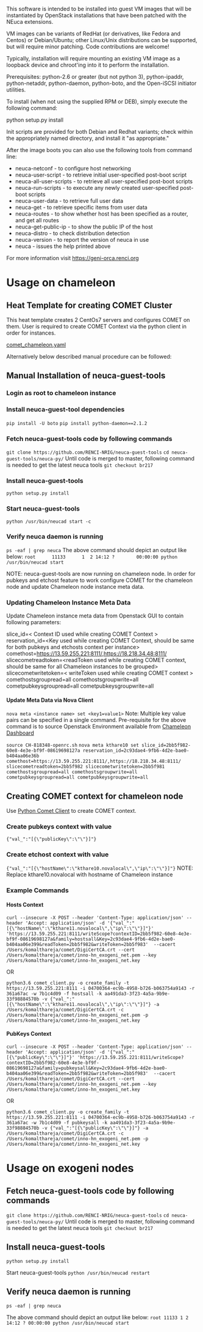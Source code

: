 This software is intended to be installed into guest VM images that will be
instantiated by OpenStack installations that have been patched with the NEuca extensions.

VM images can be variants of RedHat (or derivatives, like Fedora and Centos) or Debian/Ubuntu;
other Linux/Unix distributions can be supported, but will require minor patching.
Code contributions are welcome!

Typically, installation will require mounting an existing VM image as a loopback device and
chroot'ing into it to perform the installation.

Prerequisites: python-2.6 or greater (but not python 3), python-ipaddr, python-netaddr,
               python-daemon, python-boto, and the Open-iSCSI initiator utilities.

To install (when not using the supplied RPM or DEB), simply execute the following command:

python setup.py install

Init scripts are provided for both Debian and Redhat variants;
check within the appropriately named directory, and install it "as appropriate."

After the image boots you can also use the following tools from command line:
 * neuca-netconf - to configure host networking
 * neuca-user-script - to retrieve initial user-specified post-boot script
 * neuca-all-user-scripts - to retrieve all user-specified post-boot scripts
 * neuca-run-scripts - to execute any newly created user-specified post-boot scripts
 * neuca-user-data - to retrieve full user data
 * neuca-get - to retrieve specific items from user data
 * neuca-routes - to show whether host has been specified as a router, and get all routes
 * neuca-get-public-ip - to show the public IP of the host
 * neuca-distro - to check distribution detection
 * neuca-version - to report the version of neuca in use
 * neuca - issues the help printed above

For more information visit https://geni-orca.renci.org


# Usage on chameleon
## Heat Template for creating COMET Cluster
This heat template creates 2 CentOs7 servers and configures COMET on them. User is required to create COMET Context via the python client in order for instances.

[comet_chameleon.yaml](https://github.com/RENCI-NRIG/neuca-guest-tools/blob/br217/comet_chameleon.yaml)

Alternatively below described manual procedure can be followed:
## Manual Installation of neuca-guest-tools
### Login as root to chameleon instance
### Install neuca-guest-tool dependencies
`pip install -U boto`
`pip install python-daemon==2.1.2`
### Fetch neuca-guest-tools code by following commands
`git clone https://github.com/RENCI-NRIG/neuca-guest-tools`
`cd neuca-guest-tools/neuca-py/`
Until code is merged to master, following command is needed to get the latest neuca tools
`git checkout br217`
### Install neuca-guest-tools
`python setup.py install`
### Start neuca-guest-tools
`python /usr/bin/neucad start -c`
### Verify neuca daemon is running
`ps -eaf | grep neuca`
The above command should depict an output like below:
`root      11133      1  2 14:12 ?        00:00:00 python /usr/bin/neucad start`

NOTE: neuca-guest-tools are now running on chameleon node. In order for pubkeys and etchost feature to work configure COMET for the chameleon node and update Chameleon node instance meta data.

### Updating Chameleon Instance Meta Data
Update Chameleon instance meta data from Openstack GUI to contain following parameters:

slice_id=< Context ID used while creating COMET Context >
reservation_id=<Key used while creating COMET Context, should be same for both pubkeys and etchosts context per instance>
comethost=https://13.59.255.221:8111/,https://18.218.34.48:8111/
slicecometreadtoken=<readToken used while creating COMET context, should be same for all Chameleon instances to be grouped>
slicecometwritetoken=< writeToken used while creating COMET context >
comethostsgroupread=all
comethostsgroupwrite=all
cometpubkeysgroupread=all
cometpubkeysgroupwrite=all

#### Update Meta Data via Nova Client
`nova meta <instance name> set <key1=value1>`
Note: Multiple key value pairs can be specified in a single command.
Pre-requisite for the above command is to source Openstack Environment available from [Chameleon Dashboard](https://chi.tacc.chameleoncloud.org/dashboard/project/api_access/openrc/)

`source CH-818348-openrc.sh`
`nova meta kthare10 set slice_id=2bb5f982-60e8-4e3e-bf9f-08619698127a reservation_id=2c93dae4-9fb6-4d2e-bae0-b404aa06e36b comethost=https://13.59.255.221:8111/,https://18.218.34.48:8111/ slicecometreadtoken=2bb5f982 slicecometwritetoken=2bb5f981 comethostsgroupread=all comethostsgroupwrite=all cometpubkeysgroupread=all cometpubkeysgroupwrite=all`


## Creating COMET context for chameleon node
Use [Python Comet Client](https://github.com/RENCI-NRIG/COMET-Client/tree/master/python-client ) to create COMET context.
### Create pubkeys context with value
`{"val_":"[{\"publicKey\":\"\"}]"}`

### Create etchost context with value
`{"val_":"[{\"hostName\":\"kthare10.novalocal\",\"ip\":\"\"}]"}`
NOTE: Replace kthare10.novalocal with hostname of Chameleon instance

### Example Commands
#### Hosts Context
`curl --insecure -X POST --header 'Content-Type: application/json' --header 'Accept: application/json' -d '{"val_":"[{\"hostName\":\"kthare11.novalocal\",\"ip\":\"\"}]"}' 'https://13.59.255.221:8111/writeScope?contextID=2bb5f982-60e8-4e3e-bf9f-08619698127a&family=hostsall&Key=2c93dae4-9fb6-4d2e-bae0-b404aa06e399&readToken=2bb5f982&writeToken=2bb5f983'  --cacert /Users/komalthareja/comet/DigiCertCA.crt --cert /Users/komalthareja/comet/inno-hn_exogeni_net.pem --key /Users/komalthareja/comet/inno-hn_exogeni_net.key`

OR

`python3.6 comet_client.py -o create_family -t https://13.59.255.221:8111 -i 04700364-ec9b-4958-b726-b063754a9143 -r 361a67ac -w 7b1c4d09 -f hostsall -k aa491da3-3f23-4a5a-9b9e-33f98884570b -v {"val_":"[{\"hostName\":\"kthare11.novalocal\",\"ip\":\"\"}]"} -a /Users/komalthareja/comet/DigiCertCA.crt -c /Users/komalthareja/comet/inno-hn_exogeni_net.pem -p /Users/komalthareja/comet/inno-hn_exogeni_net.key`

#### PubKeys Context
`curl --insecure -X POST --header 'Content-Type: application/json' --header 'Accept: application/json' -d '{"val_":"[{\"publicKey\":\"\"}]"}' 'https://13.59.255.221:8111/writeScope?contextID=2bb5f982-60e8-4e3e-bf9f-08619698127a&family=pubkeysall&Key=2c93dae4-9fb6-4d2e-bae0-b404aa06e399&readToken=2bb5f982&writeToken=2bb5f983'  --cacert /Users/komalthareja/comet/DigiCertCA.crt --cert /Users/komalthareja/comet/inno-hn_exogeni_net.pem --key /Users/komalthareja/comet/inno-hn_exogeni_net.key`

OR

`python3.6 comet_client.py -o create_family -t https://13.59.255.221:8111 -i 04700364-ec9b-4958-b726-b063754a9143 -r 361a67ac -w 7b1c4d09 -f pubkeysall -k aa491da3-3f23-4a5a-9b9e-33f98884570b -v {"val_":"[{\"publicKey\":\"\"}]"} -a /Users/komalthareja/comet/DigiCertCA.crt -c /Users/komalthareja/comet/inno-hn_exogeni_net.pem -p /Users/komalthareja/comet/inno-hn_exogeni_net.key`

# Usage on exogeni nodes
## Fetch neuca-guest-tools code by following commands
`git clone https://github.com/RENCI-NRIG/neuca-guest-tools`
`cd neuca-guest-tools/neuca-py/`
Until code is merged to master, following command is needed to get the latest neuca tools
`git checkout br217`


## Install neuca-guest-tools
`python setup.py install`

Start neuca-guest-tools
`python /usr/bin/neucad restart`

## Verify neuca daemon is running
`ps -eaf | grep neuca`

The above command should depict an output like below:
`root 11133 1 2 14:12 ? 00:00:00 python /usr/bin/neucad start`
